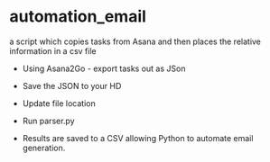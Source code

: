 # automation_email

a script which copies tasks from Asana and then places the relative information in a csv file

- Using Asana2Go - export tasks out as JSon
- Save the JSON to your HD
- Update file location
- Run parser.py

- Results are saved to a CSV allowing Python to automate email generation.
